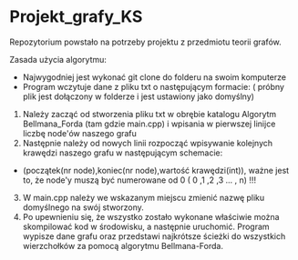 # Projekt_grafy_KS
Repozytorium powstało na potrzeby projektu z  przedmiotu teorii grafów.


Zasada użycia algorytmu:
- Najwygodniej jest wykonać git clone  do folderu na swoim komputerze
- Program wczytuje dane z pliku txt o następującym formacie: ( próbny plik jest dołączony w folderze i jest ustawiony jako domyślny)
1) Należy zacząć od stworzenia pliku txt w obrębie katalogu Algorytm Bellmana_Forda (tam gdzie main.cpp) i wpisania w pierwszej linijce liczbę node'ów naszego grafu
2) Następnie należy od nowych linii rozpocząć wpisywanie kolejnych krawędzi naszego grafu w następującym schemacie:
  - (początek(nr node),koniec(nr node),wartość krawędzi(int)),
  ważne jest to, że node'y muszą być numerowane od 0 ( 0 ,1 ,2 ,3 ... , n) !!!

3) W main.cpp należy we wskazanym miejscu zmienić nazwę pliku domyślnego na swój stworzony.
4) Po upewnieniu się, że wszystko zostało wykonane właściwie można skompilować kod w środowisku, a następnie uruchomić. Program wypisze dane grafu oraz przedstawi najkrótsze ścieżki do wszystkich wierzchołków za pomocą algorytmu Bellmana-Forda.
